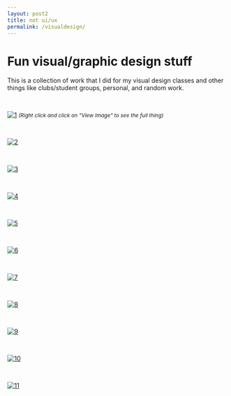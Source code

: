 ```yaml
---
layout: post2
title: not ui/ux
permalink: /visualdesign/
---
```


<h1>Fun visual/graphic design stuff</h1>

This is a collection of work that I did for my visual design classes and other things like clubs/student groups, personal, and random work.

<br>

[![1](/images/posts/megamap.png)](https://wilsontruong.com/images/posts/megamap.png)
<i style="font-size:12px;">(Right click and click on "View Image" to see the full thing)</i>

<br>

[![2](/images/posts/infosheet.png)](https://wilsontruong.com/images/posts/infosheet.png)

<br>

[![3](/images/posts/kitty.png)](https://wilsontruong.com/images/posts/kitty.png)

<br>

[![4](/images/posts/kitty.png)](https://wilsontruong.com/images/posts/iconsandstuff.png)

<br>

[![5](/images/posts/hackville1.png)](https://wilsontruong.com/images/posts/hackville1.png)

<br>

[![6](/images/posts/hackville2.png)](https://wilsontruong.com/images/posts/hackville2.png)

<br>

[![7](/images/posts/visual1.gif)](https://wilsontruong.com/images/posts/visual1.gif)

<br>

[![8](/images/posts/visual2.gif)](https://wilsontruong.com/images/posts/visual2.gif)

<br>

[![9](/images/posts/visual3.png)](https://wilsontruong.com/images/posts/visual3.png)

<br>

[![10](/images/posts/visual4.jpg)](https://wilsontruong.com/images/posts/visual4.jpg)

<br>

[![11](/images/posts/visual5.png)](https://wilsontruong.com/images/posts/visual5.png)

<br>
